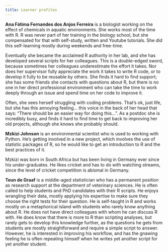 ```yaml
---
title: Learner profiles
---
```


**Ana Fátima Fernandes dos Anjos Ferreira** is a biologist working on the effect of chemicals in aquatic environments. She works most of the time with R. R was never part of her training in the biology school, but she compensated for that with self-study, written and Youtube tutorials. She did this self-learning mostly during weekends and free-time.  

 

Eventually she became the acclaimed R authority in her lab, and she has developed several scripts for her colleagues. This is a double-edged sword, because sometimes her colleagues underestimate the effort it takes. Nor does her supervisor fully appreciate the work it takes to write R code, or to develop it fully to be reusable by others. She finds it hard to find support; she has some friends she contacts with questions about R, but there is no one in her direct professional environment who can take the time to work deeply through an issue and spend time on her code to improve it. 

 

Often, she sees herself struggling with coding problems. That’s ok, just life, but she has this annoying feeling... this voice in the back of her head that says: “There should be an easier way for doing this...”. As a postdoc she is incredibly busy, and finds it hard to find time to get back to improving her old projects, although she knows she probably should. 

 

**Mzkizi Johnson** is an environmental scientist who is used to working with Python. He’s getting involved in a new project, which involves the use of statistic packages of R, so he would like to get an introduction to R and the best practices of it. 

 

Mzkizi was born in South Africa but has been living in Germany ever since his under-graduates. He likes cricket and has to do with watching streams, since the level of cricket competition is abismal in Germany. 

 

**Teun de Graaf** is a middle-aged statistician who has a permanent position as research support at the department of veterinary sciences. He is often called to help students and PhD candidates with their R scripts. He enjoys wrangling their data, mostly applying his expertise to make sure they choose the right tests for their question. He is self-taught in R and works mostly on a metaphorical island with students who rarely know anything about R. He does not have direct colleagues with whom he can discuss R with. He does know that there is more to R than scripting analyses, but rarely gets to develop this knowledge further, as the questions he gets from students are mostly straightforward and require a simple script to answer. However, he is interested in improving his workflow, and has the gnawing feeling he is often repeating himself when he writes yet another script for yet another student. 
